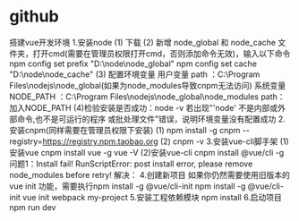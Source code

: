 # github
搭建vue开发环境
1.安装node
(1) 下载
(2) 新增 node_global 和 node_cache 文件夹，打开cmd(需要在管理员权限打开cmd，否则添加命令无效)，输入以下命令
  npm config set prefix "D:\node\node_global"
  npm config set cache "D:\node\node_cache"
(3) 配置环境变量
  用户变量 path ：C:\Program Files\nodejs\node_global(如果为node_modules导致cnpm无法访问)
  系统变量 NODE_PATH ：C:\Program Files\nodejs\node_global\node_modules
  path：加入NODE_PATH
(4)检验安装是否成功：node -v
  若出现"'node' 不是内部或外部命令,也不是可运行的程序 或批处理文件"错误，说明环境变量没有配置成功
2.安装cnpm(同样需要在管理员权限下安装)
(1) npm install -g cnpm --registry=https://registry.npm.taobao.org
(2) cnpm -v 
3.安装vue-cli脚手架
(1) 安装vue
  cnpm install vue -g
  vue -V
(2)安装vue-cli
  cnpm install @vue/cli -g
问题1：Install fail! RunScriptError: post install error, please remove node_modules before retry!
解决：
4.创建新项目
  如果你仍然需要使用旧版本的 vue init 功能，需要执行npm install -g @vue/cli-init
  npm install -g @vue/cli-init
  vue init webpack my-project
5.安装工程依赖模块
  npm install
6.启动项目
  npm run dev
